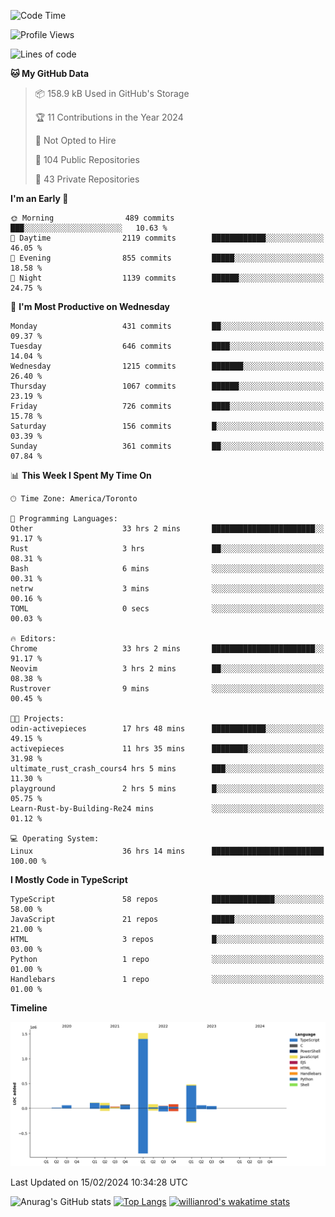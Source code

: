 <!--START_SECTION:waka-->
![Code Time](http://img.shields.io/badge/Code%20Time-1%2C191%20hrs%2053%20mins-blue)

![Profile Views](http://img.shields.io/badge/Profile%20Views-5-blue)

![Lines of code](https://img.shields.io/badge/From%20Hello%20World%20I%27ve%20Written-2.7%20million%20lines%20of%20code-blue)

**🐱 My GitHub Data** 

> 📦 158.9 kB Used in GitHub's Storage 
 > 
> 🏆 11 Contributions in the Year 2024
 > 
> 🚫 Not Opted to Hire
 > 
> 📜 104 Public Repositories 
 > 
> 🔑 43 Private Repositories 
 > 
**I'm an Early 🐤** 

```text
🌞 Morning                489 commits         ███░░░░░░░░░░░░░░░░░░░░░░   10.63 % 
🌆 Daytime                2119 commits        ████████████░░░░░░░░░░░░░   46.05 % 
🌃 Evening                855 commits         █████░░░░░░░░░░░░░░░░░░░░   18.58 % 
🌙 Night                  1139 commits        ██████░░░░░░░░░░░░░░░░░░░   24.75 % 
```
📅 **I'm Most Productive on Wednesday** 

```text
Monday                   431 commits         ██░░░░░░░░░░░░░░░░░░░░░░░   09.37 % 
Tuesday                  646 commits         ████░░░░░░░░░░░░░░░░░░░░░   14.04 % 
Wednesday                1215 commits        ███████░░░░░░░░░░░░░░░░░░   26.40 % 
Thursday                 1067 commits        ██████░░░░░░░░░░░░░░░░░░░   23.19 % 
Friday                   726 commits         ████░░░░░░░░░░░░░░░░░░░░░   15.78 % 
Saturday                 156 commits         █░░░░░░░░░░░░░░░░░░░░░░░░   03.39 % 
Sunday                   361 commits         ██░░░░░░░░░░░░░░░░░░░░░░░   07.84 % 
```


📊 **This Week I Spent My Time On** 

```text
🕑︎ Time Zone: America/Toronto

💬 Programming Languages: 
Other                    33 hrs 2 mins       ███████████████████████░░   91.17 % 
Rust                     3 hrs               ██░░░░░░░░░░░░░░░░░░░░░░░   08.31 % 
Bash                     6 mins              ░░░░░░░░░░░░░░░░░░░░░░░░░   00.31 % 
netrw                    3 mins              ░░░░░░░░░░░░░░░░░░░░░░░░░   00.16 % 
TOML                     0 secs              ░░░░░░░░░░░░░░░░░░░░░░░░░   00.03 % 

🔥 Editors: 
Chrome                   33 hrs 2 mins       ███████████████████████░░   91.17 % 
Neovim                   3 hrs 2 mins        ██░░░░░░░░░░░░░░░░░░░░░░░   08.38 % 
Rustrover                9 mins              ░░░░░░░░░░░░░░░░░░░░░░░░░   00.45 % 

🐱‍💻 Projects: 
odin-activepieces        17 hrs 48 mins      ████████████░░░░░░░░░░░░░   49.15 % 
activepieces             11 hrs 35 mins      ████████░░░░░░░░░░░░░░░░░   31.98 % 
ultimate_rust_crash_cours4 hrs 5 mins        ███░░░░░░░░░░░░░░░░░░░░░░   11.30 % 
playground               2 hrs 5 mins        █░░░░░░░░░░░░░░░░░░░░░░░░   05.75 % 
Learn-Rust-by-Building-Re24 mins             ░░░░░░░░░░░░░░░░░░░░░░░░░   01.12 % 

💻 Operating System: 
Linux                    36 hrs 14 mins      █████████████████████████   100.00 % 
```

**I Mostly Code in TypeScript** 

```text
TypeScript               58 repos            ██████████████░░░░░░░░░░░   58.00 % 
JavaScript               21 repos            █████░░░░░░░░░░░░░░░░░░░░   21.00 % 
HTML                     3 repos             █░░░░░░░░░░░░░░░░░░░░░░░░   03.00 % 
Python                   1 repo              ░░░░░░░░░░░░░░░░░░░░░░░░░   01.00 % 
Handlebars               1 repo              ░░░░░░░░░░░░░░░░░░░░░░░░░   01.00 % 
```



**Timeline**

![Lines of Code chart](https://raw.githubusercontent.com/wise-introvert/wise-introvert/master/assets/bar_graph.png)


 Last Updated on 15/02/2024 10:34:28 UTC
<!--END_SECTION:waka-->

![Anurag's GitHub stats](https://github-readme-stats.vercel.app/api?username=wise-introvert&count_private=true&show_icons=true)
[![Top Langs](https://github-readme-stats.vercel.app/api/top-langs/?username=wise-introvert&langs_count=10)](https://github.com/anuraghazra/github-readme-stats)
[![willianrod's wakatime stats](https://github-readme-stats.vercel.app/api/wakatime?username=wiseintrovert)](https://github.com/anuraghazra/github-readme-stats)

